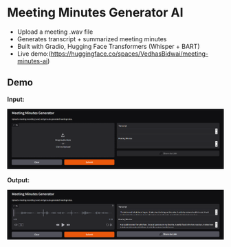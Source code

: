 
# Meeting Minutes Generator AI

- Upload a meeting .wav file
- Generates transcript + summarized meeting minutes
- Built with Gradio, Hugging Face Transformers (Whisper + BART)
- Live demo:(https://huggingface.co/spaces/VedhasBidwai/meeting-minutes-ai)

## Demo

**Input:**

![Input](input.png)

**Output:**

![Output](output.png)
